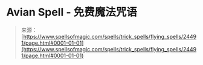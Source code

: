 <!--yml

category: 未分类

date: 2024-06-12 19:10:25

-->

# Avian Spell - 免费魔法咒语

> 来源：[https://www.spellsofmagic.com/spells/trick_spells/flying_spells/24491/page.html#0001-01-01](https://www.spellsofmagic.com/spells/trick_spells/flying_spells/24491/page.html#0001-01-01)
